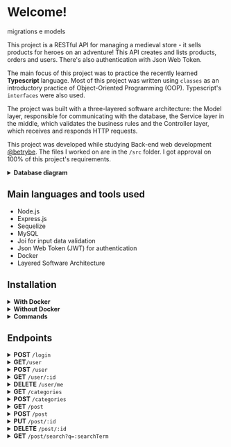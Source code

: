 # Welcome!

migrations e models

This project is a RESTful API for managing a medieval store - it sells products for heroes on an adventure! This API creates and lists products, orders and users. There's also authentication with Json Web Token.

The main focus of this project was to practice the recently learned **Typescript** language. Most of this project was written using `classes` as an introductory practice of Object-Oriented Programming (OOP). Typescript's `interfaces` were also used.

The project was built with a three-layered software architecture: the Model layer, responsible for communicating with the database, the Service layer in the middle, which validates the business rules and the Controller layer, which receives and responds HTTP requests.

This project was developed while studying Back-end web development [@betrybe](https://github.com/betrybe). The files I worked on are in the ```/src``` folder. I got approval on 100% of this project's requirements.

<details>
<summary><strong>Database diagram</strong></summary>

![EER Diagram](https://github.com/tryber/sd-022-a-project-trybesmith/blob/main/images/diagram-der.png)

</details>

## Main languages and tools used

- Node.js
- Express.js
- Sequelize
- MySQL
- Joi for input data validation
- Json Web Token (JWT) for authentication
- Docker
- Layered Software Architecture

## Installation

<details>
<summary><strong>With Docker</strong></summary>

- Start the `blogs_api` and `blogs_api_db` containers with the `docker-compose up -d --build` command
- Access the `blogs_api` container terminal with `docker exec -it blogs_api bash`
- In the terminal, install the dependencies with `npm install`
- **All other node commands must be run inside the container**

</details>

<details>
<summary><strong>Without Docker</strong></summary>

- Install the dependencies with ``` npm install ``` (requires node on version 16)
- Configure a `.env` file based on the `.env.example` avaliable.

</details>

<details>
<summary><strong>Commands</strong></summary>

- Run the app with `npm start` or `npm run debug` (live reload)
- To run the project's requirements tests, use `npm test` for all tests or `npm test <test-name>` for a specific requirement (ex. `npm test req01`)
- Use `npm run drop` to delete the database
- Use `npm run prestart` to create the database and its tables
- Use `npm run seed` to populate the tables

</details>

## Endpoints

<details>
<summary><strong>POST</strong> <code>/login</code></summary>

<br />

- Validates the sent email and password and returns a JWT token.

<br />

- Example request body:

```json
  {
    "email": "string",
    "password": "string"
  }
```

- Example of returned token:

```json
{
  "token": "eyJhbGciOiJIUzI1NiIsInR5cCI6IkpXVCJ9.eyJzdWIiOiIxMjM0NTY3ODkwIiwibmFtZSI6IkpvaG4gRG9lIiwiaWF0IjoxNTE2MjM5MDIyfQ.SflKxwRJSMeKKF2QT4fwpMeJf36POk6yJV_adQssw5c"
}
```

Examples of *invalid* requests:
  
- Response for request without any of the required fields (status 400):

```json
{ "message": "Some required fields are missing" }
```
  
- Response for request where "email" and/or "password" are incorrect or do not exist (status 400):
  
  ```json
  { "message": "Invalid fields" }
  ```

</details>

<details>
<summary><strong>GET</strong><code>/user</code></summary>

<br />

- Returns an array with all the registered users ordered by their id, or an empty array if there are no users. **Requires a valid token**

<br />

- Example:

```json
[
  {
    "id": 1,
    "name": "Poção de cura",
    "amount": "20 gold",
    "orderId": null
  },
  {
    "id": 2,
    "name": "Escudo do Herói",
    "amount": "100 diamond",
    "orderId": 1
  }
]
```

</details>

<details>
<summary><strong>POST</strong> <code>/user</code></summary>

<br />

- Creates a new user returns a valid Json Web Token. Validations are done in the request body. 

<br />

- Example request body:

```json
{
  "displayName": "Brett Wiltshire",
  "email": "brett@email.com",
  "password": "123456",
  "image": "http://4.bp.blogspot.com/_YA50adQ-7vQ/S1gfR_6ufpI/AAAAAAAAAAk/1ErJGgRWZDg/S45/brett.png"
  // image is not requireed
}
```

- Example of response for valid entry:

```json
  {
    "token": "eyJhbGciOiJIUzI1NiIsInR5cCI6IkpXVCJ9.eyJwYXlsb2FkIjp7ImlkIjo1LCJkaXNwbGF5TmFtZSI6InVzdWFyaW8gZGUgdGVzdGUiLCJlbWFpbCI6InRlc3RlQGVtYWlsLmNvbSIsImltYWdlIjoibnVsbCJ9LCJpYXQiOjE2MjAyNDQxODcsImV4cCI6MTYyMDY3NjE4N30.Roc4byj6mYakYqd9LTCozU1hd9k_Vw5IWKGL4hcCVG8"
  }
```

Examples of *invalid* requests:
  
- Response for request with the "displayName" field with less than 8 characters (status 400):

```json
{
  "message": "\"displayName\" length must be at least 8 characters long"
}
```
  
- Response for request with invalid "email" (status 400):
  
  ```json
{
  "message": "\"email\" must be a valid email"
}
  ```

- Response for request with an invalid "password" length (status 400):

```json
{
  "message": "\"password\" length must be at least 6 characters long"
}
```

- Response for request with an existing user (status 409):

```json
{
  "message": "User already registered"
}
```

</details>
  
<details>
<summary><strong>GET</strong> <code>/user/:id</code></summary>

<br />

- Returns the user with the specified id. **Requires a valid token**

<br />

- Example of response for valid entry:

```json
{
  "id": 1,
  "displayName": "Lewis Hamilton",
  "email": "lewishamilton@gmail.com",
  "image": "https://upload.wikimedia.org/wikipedia/commons/1/18/Lewis_Hamilton_2016_Malaysia_2.jpg"
}
```
 
- Response for invalid id (status 404):

```json
{
  "message": "User does not exist"
}
```

</details>

<details>
<summary><strong>DELETE</strong> <code>/user/me</code></summary>

<br />

- Deletes the logged in user according to the id in the token. **Requires a valid token**

<br />

</details>
  
<details>
<summary><strong>GET</strong> <code>/categories</code></summary>

<br />

- Returns an array with all the registered categories, or an empty array if there are none. **Requires a valid token**

<br />

- Example:

```json
[
  {
      "id": 1,
      "name": "Inovação"
  },
  {
      "id": 2,
      "name": "Escola"
  },

  /* ... */
]
```

</details>

<details>
<summary><strong>POST</strong> <code>/categories</code></summary>

<br />

- Adds a new category in the database and returns it with an inserted id. **Requires a valid token**

<br />

- Example request body:

```json
{
  "name": "Typescript"
}
```

- Example of response for valid entry:

```json
{
  "id": 3,
  "name": "Typescript"
}
```

- Response for request without a "name" field (status 400):

```json
  { "message": "\"name\" is required" }
```

</details>

<details>
<summary><strong>GET</strong> <code>/post</code></summary>

<br />

- Returns an array with all the registered posts, or an empty array if there are none. **Requires a valid token**

<br />

- Example:

```json
[
  {
    "id": 1,
    "title": "Post do Ano",
    "content": "Melhor post do ano",
    "userId": 1,
    "published": "2011-08-01T19:58:00.000Z",
    "updated": "2011-08-01T19:58:51.000Z",
    "user": {
      "id": 1,
      "displayName": "Lewis Hamilton",
      "email": "lewishamilton@gmail.com",
      "image": "https://upload.wikimedia.org/wikipedia/commons/1/18/Lewis_Hamilton_2016_Malaysia_2.jpg"
    },
    "categories": [
      {
        "id": 1,
        "name": "Inovação"
      }
    ]
  },
  
  /* ... */
]
```

</details>

<details>
<summary><strong>POST</strong> <code>/post</code></summary>

<br />

- Adds a new post and links it with its respective categories. Returns it with an inserted id. **Requires a valid token**

<br />

- Example request body:

```json
{
  "title": "Latest updates, August 1st",
  "content": "The whole text for the blog post goes here in this key",
  "categoryIds": [1, 2]
}
```

- Example of response for valid entry:

```json
{
  "id": 3,
  "title": "Latest updates, August 1st",
  "content": "The whole text for the blog post goes here in this key",
  "userId": 1,
  "updated": "2022-05-18T18:00:01.196Z",
  "published": "2022-05-18T18:00:01.196Z"
}
```

Examples of *invalid* requests:
  
- Response for request without any of the required felds (status 400):

```json
{
  "message": "Some required fields are missing"
}
```
  
- Response for request with non existant "categoryId" (status 400):
  
  ```json
{
  "message": "one or more \"categoryIds\" not found"
}
```

</details>

<details>
<summary><strong>GET</strong> <code>/post/:id</code></summary>

<br />

- Returns the post with the specified id. **Requires a valid token**

<br />

- Example of response for valid entry:

```json
{
  "id": 1,
  "title": "Post do Ano",
  "content": "Melhor post do ano",
  "userId": 1,
  "published": "2011-08-01T19:58:00.000Z",
  "updated": "2011-08-01T19:58:51.000Z",
  "user": {
      "id": 1,
      "displayName": "Lewis Hamilton",
      "email": "lewishamilton@gmail.com",
      "image": "https://upload.wikimedia.org/wikipedia/commons/1/18/Lewis_Hamilton_2016_Malaysia_2.jpg"
  },
  "categories": [
      {
          "id": 1,
          "name": "Inovação"
      }
  ]
}
```
 
- Response for invalid id (status 404):

```json
{
  "message": "Post does not exist"
}
```

</details>

<details>
<summary><strong>PUT</strong> <code>/post/:id</code></summary>

<br />

- Updates and returns the post with the specified id. Only the user that is the author of the post can update it, and only the "title" and "content" fields are updatable. **Requires a valid token**

<br />

- Example request body:

```json
{
  "title": "Latest updates, August 1st",
  "content": "The whole text for the blog post goes here in this key"
}
```

- Example of response for valid entry:

```json
{
  "id": 3,
  "title": "Latest updates, August 1st",
  "content": "The whole text for the blog post goes here in this key",
  "userId": 1,
  "published": "2022-05-18T18:00:01.000Z",
  "updated": "2022-05-18T18:07:32.000Z",
  "user": {
    "id": 1,
    "displayName": "Lewis Hamilton",
    "email": "lewishamilton@gmail.com",
    "image": "https://upload.wikimedia.org/wikipedia/commons/1/18/Lewis_Hamilton_2016_Malaysia_2.jpg"
  },
  "categories": [
    {
      "id": 1,
      "name": "Inovação"
    },
    {
      "id": 2,
      "name": "Escola"
    }
  ]
}
```
Examples of *invalid* requests:
  
- Response for request without any of the required felds (status 400):

```json
{
  "message": "Some required fields are missing"
}
```
  
- Response for request to update post of unauthorized user (status 401):
  
```json
  {
    "message": "Unauthorized user"
  }
```

</details>

<details>
<summary><strong>DELETE</strong> <code>/post/:id</code></summary>

<br />

- Deletes the post with the specified id. Only the user that is the author of the post can delete it. **Requires a valid token**

<br />

Examples of *invalid* requests:
  
- Response for request to delete post of unauthorized user (status 401):
  
  ```json
  {
    "message": "Unauthorized user"
  }
```

- Response for request with invalid id (status 404):
  
  ```json
{
  "message": "Post does not exist"
}
```

</details>

<details>
<summary><strong>GET</strong> <code>/post/search?q=:searchTerm</code></summary>

<br />

- Returns an array of posts matching the searchTerm in their titles and/or content. Returns an empty array if there are no matches. **Requires a valid token**

<br />

- Example of response for valid entry:

```json
// GET /post/search?q=Vamos que vamos

[
  {
    "id": 2,
    "title": "Vamos que vamos",
    "content": "Foguete não tem ré",
    "userId": 1,
    "published": "2011-08-01T19:58:00.000Z",
    "updated": "2011-08-01T19:58:51.000Z",
    "user": {
      "id": 1,
      "displayName": "Lewis Hamilton",
      "email": "lewishamilton@gmail.com",
      "image": "https://upload.wikimedia.org/wikipedia/commons/1/18/Lewis_Hamilton_2016_Malaysia_2.jpg"
    },
    "categories": [
      {
        "id": 2,
        "name": "Escola"
      }
    ]
  }
]
```

</details>
